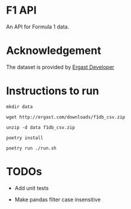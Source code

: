 # F1 API

An API for Formula 1 data.


# Acknowledgement

The dataset is provided by [Ergast Developer](http://ergast.com/mrd/)


# Instructions to run
```
mkdir data

wget http://ergast.com/downloads/f1db_csv.zip

unzip -d data f1db_csv.zip

poetry install

poetry run ./run.sh
```

# TODOs
- Add unit tests

- Make pandas filter case insensitive

